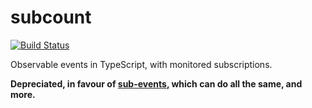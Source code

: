 # subcount

[![Build Status](https://travis-ci.org/vitaly-t/subcount.svg?branch=master)](https://travis-ci.org/vitaly-t/subcount)

Observable events in TypeScript, with monitored subscriptions.

**Depreciated, in favour of [sub-events], which can do all the same, and more.**

[sub-events]:https://github.com/vitaly-t/sub-events
